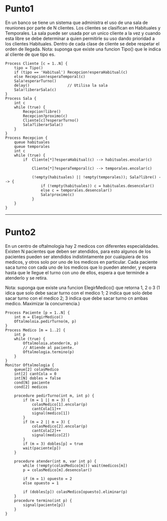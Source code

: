 # Punto1

En un banco se tiene un sistema que administra el uso de una sala de reuniones por parte de N clientes. Los clientes se clasifican en Habituales y Temporales. La sala puede ser usada por un unico cliente a la vez y cuando esta libre se debe determinar a quien permitirle su uso dando prioridad a los clientes Habituales. Dentro de cada clase de cliente se debe respetar el orden de llegada. Nota: suponga que existe una funcion Tipo() que le indica al cliente de que tipo es.

```
Process Cliente [c = 1..N] {
    tipo = Tipo()
    if (tipo == 'Habitual') Recepcion!esperaHabitual(c)
    else Recepcion!esperaTemporal(c)
    Sala!esperarTurno()
    delay()                 // Utilisa la sala
    Sala!liberarSala(c)
}
Process Sala {
    int c
    while (true) {
        Recepcion!libre()
        Recepcion?proximo(c)
        Cliente[c]?esperarTurno()
        Sala?liberarSala()
    }
}
Process Recepcion {
    queue habituales
    queue temporales
    int c
    while (true) {
        if  Cliente[*]?esperaHabitual(c) --> habituales.encolar(c)

            Cliente[*]?esperaTemporal(c) --> temporales.encolar(c)

            (!empty(habituales) || !empty(temporales)); Sala?libre() --> {
                if (!empty(habituales)) c = habituales.desencolar()
                else c = temporales.desencolar()
                Sala!proximo(c)
            }
    }
}
```

--------------------------------------------------------------------------------

# Punto2

En un centro de oftalmologia hay 2 medicos con diferentes especialidades. Existen N pacientes que deben ser atendidos, para esto algunos de los pacientes pueden ser atendidos indistintamente por cualquiera de los medicos, y otros solo por uno de los medicos en particular. Cada paciente saca turno con cada uno de los medicos que lo pueden atender, y espera hasta que le llegue el turno con uno de ellos, espera a que terminde a atenderlo y se retira.

Nota: suponga que existe una funcion ElegirMedico() que retorna 1, 2 o 3 (1 idica que solo debe sacar turno con el medico 1; 2 indica que solo debe sacar turno con el medico 2; 3 indica que debe sacar turno cn ambas medico. Maximizar la concurrencia.)

```
Process Paciente [p = 1..N] {
    int m = ElegirMedico()
    Oftalmoloia.pedirTurno(m, p)
}
Process Medico [m = 1..2] {
    int p
    while (true) {
        Oftalmoloia.atender(m, p)
        // Atiende al paciente.
        Oftalmologia.termino(p)
    }
}
Monitor Oftalmologia {
    queue[2] colasMedico
    int[2] cantCola = 0
    int[N] dobles = false
    cond[N] paciente
    cond[2] medicos

    procedure pedirTurno(int m, int p) {
        if (m = 1 || m = 3) {
            colasMedico[1].encolar(p)
            cantCola[1]++
            signal(medico[1])
        }
        if (m = 2 || m = 3) {
            colasMedico[2].encolar(p)
            cantCola[2]++
            signal(medico[2])
        }
        if (m = 3) dobles[p] = true
        wait(paciente[p])
    }

    procedure atender(int m, var int p) {
        while (!empty(colasMedico[m])) wait(medicos[m])
        p = colasMedico[m].desencolar()

        if (m = 1) opuesto = 2
        else opuesto = 1

        if (dobles[p]) colasMedico[opuesto].eliminar(p)
    }
    procedure termino(int p) {
        signal(paciente[p])
    }
}
```
